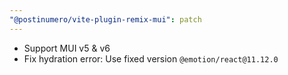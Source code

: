 ```yaml
---
"@postinumero/vite-plugin-remix-mui": patch
---
```


- Support MUI v5 & v6
- Fix hydration error: Use fixed version `@emotion/react@11.12.0`
